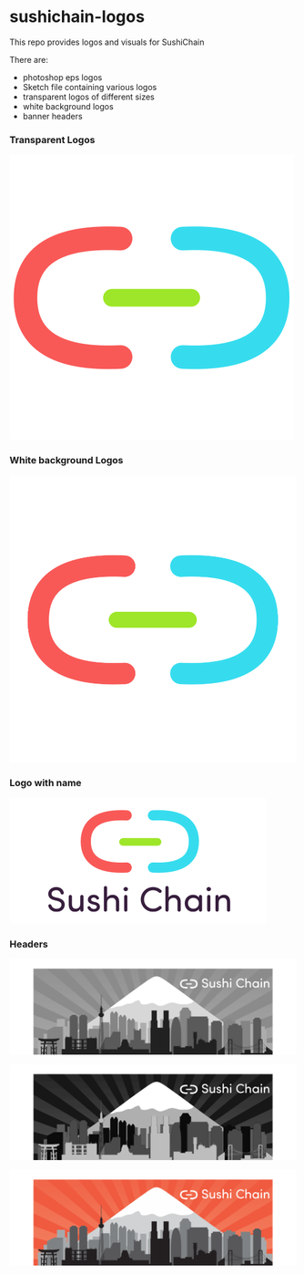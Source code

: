 # sushichain-logos
This repo provides logos and visuals for SushiChain

There are:

* photoshop eps logos
* Sketch file containing various logos
* transparent logos of different sizes 
* white background logos
* banner headers

### Transparent Logos

![sc1](sc-logo-transparent-500x500-github.png)

### White background Logos

![sc2](sc-logo-white-telegram.png)

### Logo with name

![sc3](blockchain_expo.png)

### Headers

![sc4](sc-logo-twitter-header-bw.png)

![sc5](sc-logo-twitter-header-sl.png)

![sc6](sc-logo-twitter-header.png)

